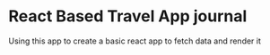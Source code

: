 # React Based Travel App journal

Using this app to create a basic react app to fetch data and render it
